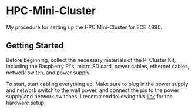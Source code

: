 # HPC-Mini-Cluster
My procedure for setting up the HPC Mini-Cluster for ECE 4990.

## Getting Started
Before beginning, collect the necessary materials of the Pi Cluster Kit, including the Raspberry Pi's, micro SD card, power cables, ethernet cables, network switch, and power supply.

To start, start cabling everything up. Make sure to plug in the power supply and network switch to the wall power, and connect the pis to the power supply and network switches. I recommend following this [link](https://epcced.github.io/wee_archlet/#intro) for the hardware setup. 
